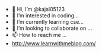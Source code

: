 - 👋 Hi, I’m @kajal05123
- 👀 I’m interested in coding...
- 🌱 I’m currently learning cse...
- 💞️ I’m looking to collaborate on ...
- 📫 How to reach me ...
-  http://www.learnwithmeblog.com/
<!---
kajal05123/kajal05123 is a ✨ special ✨ repository because its `README.md` (this file) appears on your GitHub profile.
You can click the Preview link to take a look at your changes.
--->

